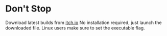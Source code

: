 # Don't Stop

Download latest builds from [itch.io](https://danjo.itch.io/dont-stop)
No installation required, just launch the downloaded file.
Linux users make sure to set the executable flag.

